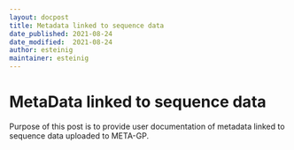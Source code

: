 ```yaml
---
layout: docpost
title: Metadata linked to sequence data
date_published: 2021-08-24 
date_modified:  2021-08-24
author: esteinig
maintainer: esteinig
---
```


# MetaData linked to sequence data

Purpose of this post is to provide user documentation of metadata linked to sequence data uploaded to META-GP.


